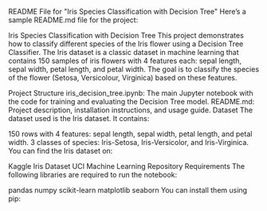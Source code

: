 
README File for "Iris Species Classification with Decision Tree"
Here’s a sample README.md file for the project:

Iris Species Classification with Decision Tree
This project demonstrates how to classify different species of the Iris flower using a Decision Tree Classifier. The Iris dataset is a classic dataset in machine learning that contains 150 samples of iris flowers with 4 features each: sepal length, sepal width, petal length, and petal width. The goal is to classify the species of the flower (Setosa, Versicolour, Virginica) based on these features.

Project Structure
iris_decision_tree.ipynb: The main Jupyter notebook with the code for training and evaluating the Decision Tree model.
README.md: Project description, installation instructions, and usage guide.
Dataset
The dataset used is the Iris dataset. It contains:

150 rows with 4 features: sepal length, sepal width, petal length, and petal width.
3 classes of species: Iris-Setosa, Iris-Versicolor, and Iris-Virginica.
You can find the Iris dataset on:

Kaggle Iris Dataset
UCI Machine Learning Repository
Requirements
The following libraries are required to run the notebook:

pandas
numpy
scikit-learn
matplotlib
seaborn
You can install them using pip: